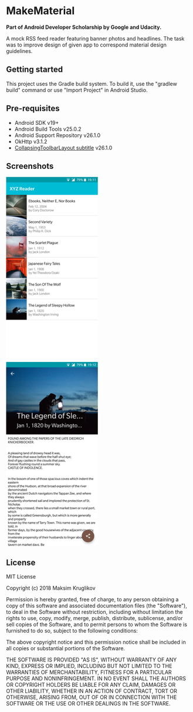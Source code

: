 # MakeMaterial

**Part of Android Developer Scholarship by Google and Udacity.**

A mock RSS feed reader featuring banner photos and headlines. 
The task was to improve design of given app to correspond material design guidelines.

## Getting started
This project uses the Gradle build system. To build it, use the "gradlew build" command or use "Import Project" in Android Studio.

## Pre-requisites
- Android SDK v19+
- Android Build Tools v25.0.2
- Android Support Repository v26.1.0
- OkHttp v3.1.2
- [CollapsingToolbarLayout subtitle](https://github.com/HendraAnggrian/collapsingtoolbarlayout-subtitle) v26.1.0

## Screenshots
<img src="https://github.com/Mkryglikov/MakeMaterial/blob/master/screenshots/01.%20Main.jpg" width="250"/> &nbsp; &nbsp; &nbsp; &nbsp; &nbsp; <img src="https://github.com/Mkryglikov/MakeMaterial/blob/master/screenshots/02.%20Detail.jpg" width="250" />

## License
MIT License

Copyright (c) 2018 Maksim Kruglikov

Permission is hereby granted, free of charge, to any person obtaining a copy
of this software and associated documentation files (the "Software"), to deal
in the Software without restriction, including without limitation the rights
to use, copy, modify, merge, publish, distribute, sublicense, and/or sell
copies of the Software, and to permit persons to whom the Software is
furnished to do so, subject to the following conditions:

The above copyright notice and this permission notice shall be included in all
copies or substantial portions of the Software.

THE SOFTWARE IS PROVIDED "AS IS", WITHOUT WARRANTY OF ANY KIND, EXPRESS OR
IMPLIED, INCLUDING BUT NOT LIMITED TO THE WARRANTIES OF MERCHANTABILITY,
FITNESS FOR A PARTICULAR PURPOSE AND NONINFRINGEMENT. IN NO EVENT SHALL THE
AUTHORS OR COPYRIGHT HOLDERS BE LIABLE FOR ANY CLAIM, DAMAGES OR OTHER
LIABILITY, WHETHER IN AN ACTION OF CONTRACT, TORT OR OTHERWISE, ARISING FROM,
OUT OF OR IN CONNECTION WITH THE SOFTWARE OR THE USE OR OTHER DEALINGS IN THE
SOFTWARE.
